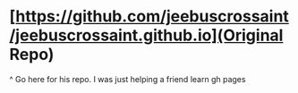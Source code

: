 # [https://github.com/jeebuscrossaint/jeebuscrossaint.github.io](Original Repo)
^ Go here for his repo. I was just helping a friend learn gh pages
